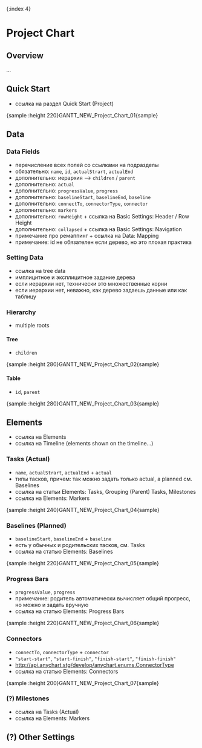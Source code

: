 {:index 4}
# Project Chart

## Overview

...

## Quick Start

* ссылка на раздел Quick Start (Project)

{sample :height 220}GANTT\_NEW\_Project\_Chart\_01{sample}

## Data

### Data Fields

* перечисление всех полей со ссылками на подразделы
* обязательно: `name`, `id`, `actualStrart`, `actualEnd`
* дополнительно: иерархия --> `children` / `parent`
* дополнительно: `actual`
* дополнительно: `progressValue`, `progress`
* дополнительно: `baselineStart`, `baselineEnd`, `baseline`
* дополнительно: `connectTo`, `connectorType`, `connector`
* дополнительно: `markers`
* дополнительно: `rowHeight` + ссылка на Basic Settings: Header / Row Height
* дополнительно: `collapsed` + ссылка на Basic Settings: Navigation
* примечание про ремаппинг + ссылка на Data: Mapping
* примечание: id не обязателен если дерево, но это плохая практика

### Setting Data

* ссылка на tree data
* имплицитное и эксплицитное задание дерева
* если иерархии нет, технически это множественные корни
* если иерархии нет, неважно, как дерево задаешь данные или как таблицу

### Hierarchy

* multiple roots

#### Tree

* `children`

{sample :height 280}GANTT\_NEW\_Project\_Chart\_02{sample}

#### Table

* `id`, `parent`

{sample :height 280}GANTT\_NEW\_Project\_Chart\_03{sample}

## Elements

* ссылка на Elements
* ссылка на Timeline (elements shown on the timeline...)

### Tasks (Actual)

* `name`, `actualStrart`, `actualEnd` + `actual`
* типы тасков, причем: так можно задать только actual, а planned см. Baselines
* ссылка на статьи Elements: Tasks, Grouping (Parent) Tasks, Milestones
* ссылка на Elements: Markers

{sample :height 240}GANTT\_NEW\_Project\_Chart\_04{sample}

### Baselines (Planned)

* `baselineStart`, `baselineEnd` + `baseline`
* есть у обычных и родительских тасков, см. Tasks
* ссылка на статью Elements: Baselines

{sample :height 220}GANTT\_NEW\_Project\_Chart\_05{sample}

### Progress Bars

* `progressValue`, `progress`
* примечание: родитель автоматически вычисляет общий прогресс, но можно и задать вручную
* ссылка на статью Elements: Progress Bars

{sample :height 220}GANTT\_NEW\_Project\_Chart\_06{sample}

### Connectors

* `connectTo`, `connectorType` + `connector`
* `"start-start"`, `"start-finish"`, `"finish-start"`, `"finish-finish"`
* http://api.anychart.stg/develop/anychart.enums.ConnectorType
* ссылка на статью Elements: Connectors

{sample :height 200}GANTT\_NEW\_Project\_Chart\_07{sample}

### (?) Milestones

* ссылка на Tasks (Actual)
* ссылка на Elements: Markers

## (?) Other Settings